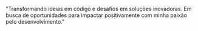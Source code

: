 "Transformando ideias em código e desafios em soluções inovadoras. Em busca de oportunidades para impactar positivamente com minha paixão pelo desenvolvimento."
